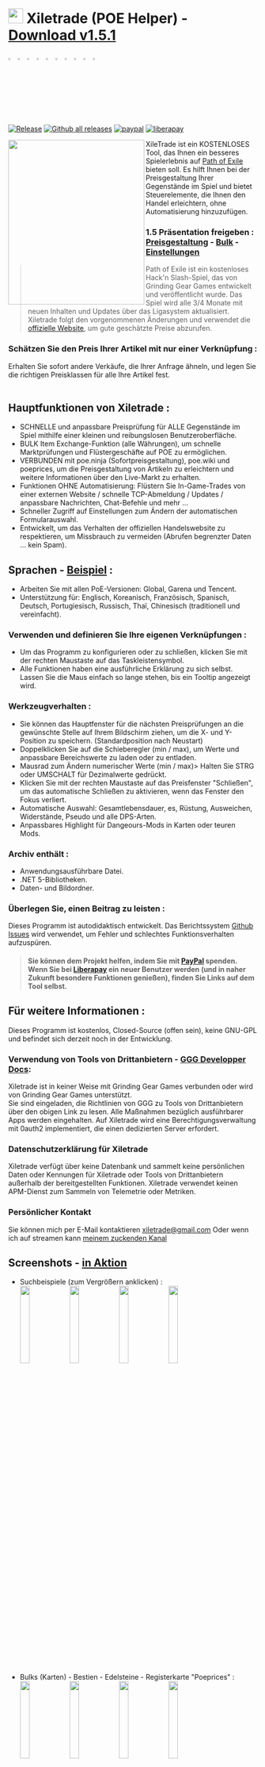 # <img src="https://i.imgur.com/dhWQgtY.png" width="30" height="30"> Xiletrade (POE Helper) - [Download v1.5.1](https://github.com/maxensas/xiletrade/releases/download/1.5.1/Xiletrade_win-x64.rar)  

[<img width="3%" height="3%" src="https://user-images.githubusercontent.com/62154281/104107842-feae5080-52bf-11eb-8e8f-d8827f1f0334.png">](https://github.com/maxensas/xiletrade)
[<img width="3%" height="3%" src="https://user-images.githubusercontent.com/62154281/104107838-fd7d2380-52bf-11eb-8d47-f949fd7a3b58.png">](https://github.com/maxensas/xiletrade/blob/master/readme/README.kr.md)
[<img width="3%" height="3%" src="https://user-images.githubusercontent.com/62154281/104107835-fd7d2380-52bf-11eb-8e08-614b2610eca4.png">](https://github.com/maxensas/xiletrade/blob/master/readme/README.fr.md)
[<img width="3%" height="3%" src="https://user-images.githubusercontent.com/62154281/104107839-fe15ba00-52bf-11eb-807e-25088a595f33.png">](https://github.com/maxensas/xiletrade/blob/master/readme/README.es.md)
[<img width="3%" height="3%" src="https://user-images.githubusercontent.com/62154281/104107836-fd7d2380-52bf-11eb-8ba2-bcdc04dab8b9.png">](https://github.com/maxensas/xiletrade/blob/master/readme/README.de.md)
[<img width="3%" height="3%" src="https://user-images.githubusercontent.com/62154281/104107833-fce48d00-52bf-11eb-896a-c5671965cb51.png">](https://github.com/maxensas/xiletrade/blob/master/readme/README.pt.md)
[<img width="3%" height="3%" src="https://user-images.githubusercontent.com/62154281/104107837-fd7d2380-52bf-11eb-8df0-091c9d9cc05a.png">](https://github.com/maxensas/xiletrade/blob/master/readme/README.ru.md)
[<img width="3%" height="3%" src="https://user-images.githubusercontent.com/62154281/104107841-feae5080-52bf-11eb-8ca7-1f402cbf6e5e.png">](https://github.com/maxensas/xiletrade/blob/master/readme/README.th.md)
[<img width="3%" height="3%" src="https://user-images.githubusercontent.com/62154281/104107840-fe15ba00-52bf-11eb-939e-d98bba60877d.png">](https://github.com/maxensas/xiletrade/blob/master/readme/README.tw.md)
[<img width="3%" height="3%" src="https://user-images.githubusercontent.com/62154281/104107834-fce48d00-52bf-11eb-8902-02d5a6d457c8.png">](https://github.com/maxensas/xiletrade/blob/master/readme/README.cn.md)<br>  
[![Release](https://img.shields.io/github/release/maxensas/xiletrade.svg)](https://github.com/maxensas/xiletrade/releases/) 
[![Github all releases](https://img.shields.io/github/downloads/maxensas/xiletrade/total.svg)](https://GitHub.com/maxensas/xiletrade/releases/) [![paypal](https://img.shields.io/badge/Donate-Paypal-blue.svg)](https://www.paypal.com/donate/?hosted_button_id=48ZSB3UMNAU6J) [![liberapay](https://img.shields.io/liberapay/patrons/Xiletrade.svg?logo=liberapay)](https://de.liberapay.com/Xiletrade/donate) 

<img align="left" width="275" height="332" src="https://user-images.githubusercontent.com/62154281/120824871-221cb500-c559-11eb-9958-841dbc26dc90.png">

XileTrade ist ein KOSTENLOSES Tool, das Ihnen ein besseres Spielerlebnis auf [Path of Exile](https://de.pathofexile.com/) bieten soll. Es hilft Ihnen bei der Preisgestaltung Ihrer Gegenstände im Spiel und bietet Steuerelemente, die Ihnen den Handel erleichtern, ohne Automatisierung hinzuzufügen.
### 1.5 Präsentation freigeben : [Preisgestaltung](https://youtu.be/4mP3uOsr8oc) - [Bulk](https://youtu.be/6yuLZXTho-A) - [Einstellungen](https://youtu.be/libdIjrNM-8 )<br>
> Path of Exile ist ein kostenloses Hack'n Slash-Spiel, das von Grinding Gear Games entwickelt und veröffentlicht wurde. Das Spiel wird alle 3/4 Monate mit neuen Inhalten und Updates über das Ligasystem aktualisiert.
> Xiletrade folgt den vorgenommenen Änderungen und verwendet die [offizielle Website](https://de.pathofexile.com/trade/search/), um gute geschätzte Preise abzurufen.

### Schätzen Sie den Preis Ihrer Artikel mit nur einer Verknüpfung :
Erhalten Sie sofort andere Verkäufe, die Ihrer Anfrage ähneln, und legen Sie die richtigen Preisklassen für alle Ihre Artikel fest.<br> <br>

## Hauptfunktionen von Xiletrade :
* SCHNELLE und anpassbare Preisprüfung für ALLE Gegenstände im Spiel mithilfe einer kleinen und reibungslosen Benutzeroberfläche.
* BULK Item Exchange-Funktion (alle Währungen), um schnelle Marktprüfungen und Flüstergeschäfte auf POE zu ermöglichen.
* VERBUNDEN mit poe.ninja (Sofortpreisgestaltung), poe.wiki und poeprices, um die Preisgestaltung von Artikeln zu erleichtern und weitere Informationen über den Live-Markt zu erhalten.
* Funktionen OHNE Automatisierung: Flüstern Sie In-Game-Trades von einer externen Website / schnelle TCP-Abmeldung / Updates / anpassbare Nachrichten, Chat-Befehle und mehr ...
* Schneller Zugriff auf Einstellungen zum Ändern der automatischen Formularauswahl.
* Entwickelt, um das Verhalten der offiziellen Handelswebsite zu respektieren, um Missbrauch zu vermeiden (Abrufen begrenzter Daten ... kein Spam).

## Sprachen - [Beispiel](https://github.com/maxensas/xiletrade/blob/master/LANGUAGES.md) :
* Arbeiten Sie mit allen PoE-Versionen: Global, Garena und Tencent.
* Unterstützung für: Englisch, Koreanisch, Französisch, Spanisch, Deutsch, Portugiesisch, Russisch, Thaï, Chinesisch (traditionell und vereinfacht).

### Verwenden und definieren Sie Ihre eigenen Verknüpfungen :
* Um das Programm zu konfigurieren oder zu schließen, klicken Sie mit der rechten Maustaste auf das Taskleistensymbol.
* Alle Funktionen haben eine ausführliche Erklärung zu sich selbst. Lassen Sie die Maus einfach so lange stehen, bis ein Tooltip angezeigt wird.

### Werkzeugverhalten :
* Sie können das Hauptfenster für die nächsten Preisprüfungen an die gewünschte Stelle auf Ihrem Bildschirm ziehen, um die X- und Y-Position zu speichern. (Standardposition nach Neustart)
* Doppelklicken Sie auf die Schieberegler (min / max), um Werte und anpassbare Bereichswerte zu laden oder zu entladen.
* Mausrad zum Ändern numerischer Werte (min / max)> Halten Sie STRG oder UMSCHALT für Dezimalwerte gedrückt.
* Klicken Sie mit der rechten Maustaste auf das Preisfenster "Schließen", um das automatische Schließen zu aktivieren, wenn das Fenster den Fokus verliert.
* Automatische Auswahl: Gesamtlebensdauer, es, Rüstung, Ausweichen, Widerstände, Pseudo und alle DPS-Arten.
* Anpassbares Highlight für Dangeours-Mods in Karten oder teuren Mods.

### Archiv enthält :
* Anwendungsausführbare Datei.
* .NET 5-Bibliotheken.
* Daten- und Bildordner.

### Überlegen Sie, einen Beitrag zu leisten :
Dieses Programm ist autodidaktisch entwickelt. Das Berichtssystem [Github Issues](https://github.com/maxensas/xiletrade/issues) wird verwendet, um Fehler und schlechtes Funktionsverhalten aufzuspüren.
> #### Sie können dem Projekt helfen, indem Sie mit [PayPal](https://www.paypal.com/donate/?hosted_button_id=48ZSB3UMNAU6J) spenden. Wenn Sie bei [Liberapay](https://de.liberapay.com/Xiletrade/) ein neuer Benutzer werden (und in naher Zukunft besondere Funktionen genießen), finden Sie Links auf dem Tool selbst.

## Für weitere Informationen :
Dieses Programm ist kostenlos, Closed-Source (offen sein), keine GNU-GPL und befindet sich derzeit noch in der Entwicklung.

### Verwendung von Tools von Drittanbietern - [GGG Developper Docs](https://www.pathofexile.com/developer/docs/index#policy):
Xiletrade ist in keiner Weise mit Grinding Gear Games verbunden oder wird von Grinding Gear Games unterstützt.<br>
Sie sind eingeladen, die Richtlinien von GGG zu Tools von Drittanbietern über den obigen Link zu lesen. Alle Maßnahmen bezüglich ausführbarer Apps werden eingehalten. Auf Xiletrade wird eine Berechtigungsverwaltung mit 0auth2 implementiert, die einen dedizierten Server erfordert.<br> 

### Datenschutzerklärung für Xiletrade
Xiletrade verfügt über keine Datenbank und sammelt keine persönlichen Daten oder Kennungen für Xiletrade oder Tools von Drittanbietern außerhalb der bereitgestellten Funktionen.
Xiletrade verwendet keinen APM-Dienst zum Sammeln von Telemetrie oder Metriken.

### Persönlicher Kontakt
Sie können mich per E-Mail kontaktieren xiletrade@gmail.com 
Oder wenn ich auf streamen kann [meinem zuckenden Kanal](https://www.twitch.tv/maxensas/)

## Screenshots - [in Aktion](https://github.com/maxensas/xiletrade/blob/master/SCREENSHOTS.md)
* Suchbeispiele (zum Vergrößern anklicken) :  
<img src="https://user-images.githubusercontent.com/62154281/104071582-bfbdc380-5209-11eb-8702-e0488e2deb29.png" width="20%" height="20%"> <img src="https://user-images.githubusercontent.com/62154281/104071669-e8de5400-5209-11eb-8b78-b11148e33ce1.png" width="20%" height="20%"> <img src="https://user-images.githubusercontent.com/62154281/104071722-06132280-520a-11eb-94cf-6dc8a7fc357f.png" width="20%" height="20%"> <img src="https://user-images.githubusercontent.com/62154281/104071773-22af5a80-520a-11eb-8f64-2d44d4267db0.png" width="20%" height="20%">
* Bulks (Karten) - Bestien - Edelsteine - Registerkarte "Poeprices" :  
<img src="https://user-images.githubusercontent.com/62154281/104072417-79696400-520b-11eb-884b-4c2ab9687aa1.png" width="20%" height="20%"> <img src="https://user-images.githubusercontent.com/62154281/104072476-9b62e680-520b-11eb-834b-e8ca43e32f3c.png" width="20%" height="20%" align="top"> <img src="https://user-images.githubusercontent.com/62154281/104072512-addd2000-520b-11eb-878c-a9022ab55f26.png" width="20%" height="20%" align="top"> <img src="https://user-images.githubusercontent.com/62154281/104073427-f39ae800-520d-11eb-9266-24a44f6e9708.png" width="20%" height="20%" align="top">
* Xiletrade-Einstellungen :  
<img src="https://user-images.githubusercontent.com/62154281/104072131-d6b0e580-520a-11eb-97fe-6b917e9d5bb6.png" width="20%" height="20%"> <img src="https://user-images.githubusercontent.com/62154281/104072169-f7793b00-520a-11eb-8417-02b2d4185463.png" width="20%" height="20%"> <img src="https://user-images.githubusercontent.com/62154281/104072213-0e1f9200-520b-11eb-8c13-bab34c9a807a.png" width="20%" height="20%"> 
* System tray :  
     <img src="https://user-images.githubusercontent.com/62154281/104071973-7c178980-520a-11eb-8669-0527c3925b9e.png" width="30%" height="30%">
